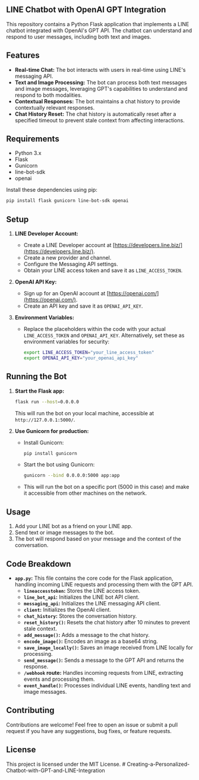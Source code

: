 ## LINE Chatbot with OpenAI GPT Integration

This repository contains a Python Flask application that implements a LINE chatbot integrated with OpenAI's GPT API. The chatbot can understand and respond to user messages, including both text and images.

## Features

- **Real-time Chat:** The bot interacts with users in real-time using LINE's messaging API.
- **Text and Image Processing:** The bot can process both text messages and image messages, leveraging GPT's capabilities to understand and respond to both modalities.
- **Contextual Responses:** The bot maintains a chat history to provide contextually relevant responses.
- **Chat History Reset:** The chat history is automatically reset after a specified timeout to prevent stale context from affecting interactions.

## Requirements

- Python 3.x
- Flask
- Gunicorn
- line-bot-sdk
- openai

Install these dependencies using pip:

```bash
pip install flask gunicorn line-bot-sdk openai
```

## Setup

1. **LINE Developer Account:**

   - Create a LINE Developer account at [https://developers.line.biz/](https://developers.line.biz/).
   - Create a new provider and channel.
   - Configure the Messaging API settings.
   - Obtain your LINE access token and save it as `LINE_ACCESS_TOKEN`.

2. **OpenAI API Key:**

   - Sign up for an OpenAI account at [https://openai.com/](https://openai.com/).
   - Create an API key and save it as `OPENAI_API_KEY`.

3. **Environment Variables:**
   - Replace the placeholders within the code with your actual `LINE_ACCESS_TOKEN` and `OPENAI_API_KEY`. Alternatively, set these as environment variables for security:
     ```bash
     export LINE_ACCESS_TOKEN="your_line_access_token"
     export OPENAI_API_KEY="your_openai_api_key"
     ```

## Running the Bot

1. **Start the Flask app:**

   ```bash
   flask run --host=0.0.0.0
   ```

   This will run the bot on your local machine, accessible at `http://127.0.0.1:5000/`.

2. **Use Gunicorn for production:**
   - Install Gunicorn:
     ```bash
     pip install gunicorn
     ```
   - Start the bot using Gunicorn:
     ```bash
     gunicorn --bind 0.0.0.0:5000 app:app
     ```
   - This will run the bot on a specific port (5000 in this case) and make it accessible from other machines on the network.

## Usage

1. Add your LINE bot as a friend on your LINE app.
2. Send text or image messages to the bot.
3. The bot will respond based on your message and the context of the conversation.

## Code Breakdown

- **`app.py`:** This file contains the core code for the Flask application, handling incoming LINE requests and processing them with the GPT API.
  - **`lineaccesstoken`:** Stores the LINE access token.
  - **`line_bot_api`:** Initializes the LINE bot API client.
  - **`messaging_api`:** Initializes the LINE messaging API client.
  - **`client`:** Initializes the OpenAI client.
  - **`chat_history`:** Stores the conversation history.
  - **`reset_history()`:** Resets the chat history after 10 minutes to prevent stale context.
  - **`add_message()`:** Adds a message to the chat history.
  - **`encode_image()`:** Encodes an image as a base64 string.
  - **`save_image_locally()`:** Saves an image received from LINE locally for processing.
  - **`send_message()`:** Sends a message to the GPT API and returns the response.
  - **`/webhook` route:** Handles incoming requests from LINE, extracting events and processing them.
  - **`event_handle()`:** Processes individual LINE events, handling text and image messages.

## Contributing

Contributions are welcome! Feel free to open an issue or submit a pull request if you have any suggestions, bug fixes, or feature requests.

## License

This project is licensed under the MIT License.
#   C r e a t i n g - a - P e r s o n a l i z e d - C h a t b o t - w i t h - G P T - a n d - L I N E - I n t e g r a t i o n 
 
 
